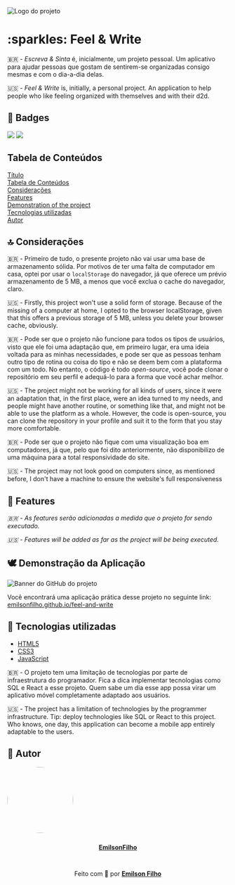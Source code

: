 
<div class="img">
    <img src="../images/github/Capa - Sinta & Escreva.png" alt="Logo do projeto">
</div>
<h1 class="text-center" id="title">:sparkles: Feel & Write</h1>
🇧🇷 - <em>Escreva & Sinta</em> é, inicialmente, um projeto pessoal. Um aplicativo para ajudar pessoas que gostam de sentirem-se organizadas consigo mesmas e com o dia-a-dia delas.

:us: - <em>Feel & Write</em> is, initially, a personal project. An application to help people who like feeling organized with themselves and with their d2d.

<h2 class="mt">📣 Badges</h2>
<img src="https://img.shields.io/github/languages/code-size/emilsonfilho/feel-and-write?color=%23f75c03&label=Tamanho%20do%20reposit%C3%B3rio">
<img src="https://img.shields.io/bower/l/mi?color=%23d90368&label=Licen%C3%A7a">

<h2 class="mt">Tabela de Conteúdos</h2>

<tr id="table-of-contents">
    <td><a href="#title">Título</a></td><br>
    <td><a href="#table-of-contents">Tabela de Conteúdos</a></td><br>
    <td><a href="#considerations">Considerações</a></td><br>
    <td><a href="#features">Features</a></td><br>
    <td><a href="#demonstration-of-the-project">Demonstration of the project</a></td><br>
    <td><a href="#technologies">Tecnologias utilizadas</a></td><br>
    <td><a href="#author">Autor</a></td><br>
</tr>

<h2 id="considerations" class="mt">🔝 Considerações</h2>

🇧🇷 - Primeiro de tudo, o presente projeto não vai usar uma base de armazenamento sólida. Por motivos de ter uma falta de computador em casa, optei por usar o <code>localStorage</code> do navegador, já que oferece um prévio armazenamento de 5 MB, a menos que você exclua o cache do navegador, claro.

:us: - Firstly, this project won't use a solid form of storage. Because of the missing of a computer at home, I opted to the browser localStorage, given that this offers a previous storage of 5 MB, unless you delete your browser cache, obviously.

🇧🇷 - Pode ser que o projeto não funcione para todos os tipos de usuários, visto que ele foi uma adaptação que, em primeiro lugar, era uma ideia voltada para as minhas necessidades, e pode ser que as pessoas tenham outro tipo de rotina ou coisa do tipo e não se deem bem com a plataforma com um todo. No entanto, o código é todo <em>open-source</em>, você pode clonar o repositório em seu perfil e adequá-lo para a forma que você achar melhor.

:us: - The project might not be working for all kinds of users, since it were an adaptation that, in the first place, were an idea turned to my needs, and people might have another routine, or something like that, and might not be able to use the platform as a whole. However, the code is open-source, you can clone the repository in your profile and suit it to the form that you stay more comfortable.

🇧🇷 - Pode ser que o projeto não fique com uma visualização boa em computadores, já que, pelo que foi dito anteriormente, não disponibilizo de uma máquina para a total responsividade do site.

:us: - The project may not look good on computers since, as mentioned before, I don't have a machine to ensure the website's full responsiveness

<h2 class="mt10" id="features">🔬 Features</h2>
<em>🇧🇷 - As features serão adicionadas a medida que o projeto for sendo executado.</em>

<em>:us: - Features will be added as far as the project will be being executed.</em>

<h2 class="mt" id="demonstration-of-the-project">🕊 Demonstração da Aplicação</h2>

<div class="img">
    <img src="../images/github/Banner GitHub - Sinta&Escreva.png" alt="Banner do GitHub do projeto">
</div>

Você encontrará uma aplicação prática desse projeto no seguinte link: [emilsonfilho.github.io/feel-and-write](emilsonfilho.github.io/feel-and-write)

<h2 class="mt" id="technologies">👑 Tecnologias utilizadas</h2>

* [HTML5](https://developer.mozilla.org/en-US/docs/Web/HTML)
* [CSS3](https://developer.mozilla.org/en-US/docs/Web/CSS)
* [JavaScript](https://developer.mozilla.org/en-US/docs/Web/JavaScript)

🇧🇷 - O projeto tem uma limitação de tecnologias por parte de infraestrutura do programador. Fica a dica implementar tecnologias como SQL e React a esse projeto. Quem sabe um dia esse app possa virar um aplicativo móvel completamente adaptado aos usuários.

:us: - The project has a limitation of technologies by the programmer infrastructure. Tip: deploy technologies like SQL or React to this project. Who knows, one day, this application can become a mobile app entirely adaptable to the users.

<h2 class="mt" id="author">🍁 Autor</h2>

<div style="display: flex; flex-direction: column; text-align:center; gap: 10px;">
<img style="border-radius: 100%; width: 150px" src="https://avatars.githubusercontent.com/u/92304613?s=96&v=4">

<strong>[EmilsonFilho](https://github.com/emilsonfilho)</strong>
</div>

<div style="text-align: center; padding: 15px 0px;"><p>Feito com 💜 por <a href="https://github.com/emilsonfilho"><strong>Emilson Filho</strong></a></p></div>
